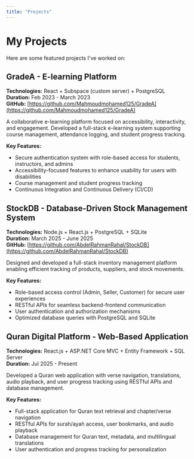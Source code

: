 ```yaml
---
title: "Projects"
---
```


# My Projects

Here are some featured projects I've worked on:

## GradeA - E-learning Platform
**Technologies:** React + Subspace (custom server) + PostgreSQL  
**Duration:** Feb 2023 - March 2023  
**GitHub:** [https://github.com/Mahmoudmohamed125/GradeA](https://github.com/Mahmoudmohamed125/GradeA)

A collaborative e-learning platform focused on accessibility, interactivity, and engagement. Developed a full-stack e-learning system supporting course management, attendance logging, and student progress tracking.

**Key Features:**
- Secure authentication system with role-based access for students, instructors, and admins
- Accessibility-focused features to enhance usability for users with disabilities
- Course management and student progress tracking
- Continuous Integration and Continuous Delivery (CI/CD)

## StockDB - Database-Driven Stock Management System
**Technologies:** Node.js + React.js + PostgreSQL + SQLite  
**Duration:** March 2025 - June 2025  
**GitHub:** [https://github.com/AbdelRahmanRahal/StockDB](https://github.com/AbdelRahmanRahal/StockDB)

Designed and developed a full-stack inventory management platform enabling efficient tracking of products, suppliers, and stock movements.

**Key Features:**
- Role-based access control (Admin, Seller, Customer) for secure user experiences
- RESTful APIs for seamless backend-frontend communication
- User authentication and authorization mechanisms
- Optimized database queries with PostgreSQL and SQLite

## Quran Digital Platform - Web-Based Application
**Technologies:** React.js + ASP.NET Core MVC + Entity Framework + SQL Server  
**Duration:** Jul 2025 - Present

Developed a Quran web application with verse navigation, translations, audio playback, and user progress tracking using RESTful APIs and database management.

**Key Features:**
- Full-stack application for Quran text retrieval and chapter/verse navigation
- RESTful APIs for surah/ayah access, user bookmarks, and audio playback
- Database management for Quran text, metadata, and multilingual translations
- User authentication and progress tracking for personalization


